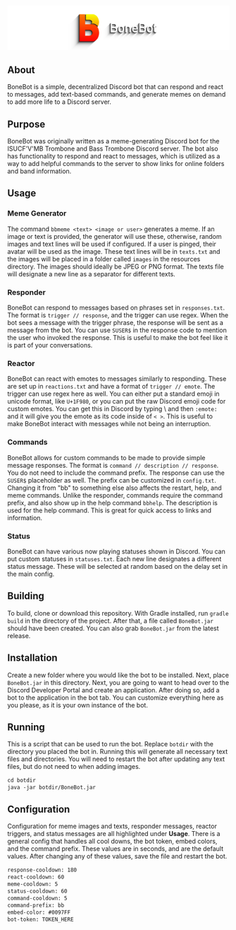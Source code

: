 ![Banner](Banner.png)

## About
BoneBot is a simple, decentralized Discord bot that can respond and react to messages, add text-based commands, and generate memes on demand to add more life to a Discord server.

## Purpose
BoneBot was originally written as a meme-generating Discord bot for the ISUCF'V'MB Trombone and Bass Trombone Discord server. The bot also has functionality to respond and react to messages, which is utilized as a way to add helpful commands to the server to show links for online folders and band information.

## Usage

### Meme Generator
The command `bbmeme <text> <image or user>` generates a meme. If an image or text is provided, the generator will use these, otherwise, random images and text lines will be used if configured. If a user is pinged, their avatar will be used as the image. These text lines will be in `texts.txt` and the images will be placed in a folder called `images` in the resources directory. The images should ideally be JPEG or PNG format. The texts file will designate a new line as a separator for different texts.

### Responder
BoneBot can respond to messages based on phrases set in `responses.txt`. The format is `trigger // response`, and the trigger can use regex. When the bot sees a message with the trigger phrase, the response will be sent as a message from the bot. You can use `SUSER$` in the response code to mention the user who invoked the response. This is useful to make the bot feel like it is part of your conversations.

### Reactor
BoneBot can react with emotes to messages similarly to responding. These are set up in `reactions.txt` and have a format of `trigger // emote`. The trigger can use regex here as well. You can either put a standard emoji in unicode format, like `U+1F980`, or you can put the raw Discord emoji code for custom emotes. You can get this in Discord by typing \ and then `:emote:` and it will give you the emote as its code inside of `< >`. This is useful to make BoneBot interact with messages while not being an interruption.

### Commands
BoneBot allows for custom commands to be made to provide simple message responses. The format is `command // description // response`. You do not need to include the command prefix. The response can use the `SUSER$` placeholder as well. The prefix can be customized in `config.txt`. Changing it from "bb" to something else also affects the restart, help, and meme commands. Unlike the responder, commands require the command prefix, and also show up in the help command `bbhelp`. The description is used for the help command. This is great for quick access to links and information.

### Status
BoneBot can have various now playing statuses shown in Discord. You can put custom statuses in `statuses.txt`. Each new line designates a different status message. These will be selected at random based on the delay set in the main config.

## Building
To build, clone or download this repository. With Gradle installed, run `gradle build` in the directory of the project. After that, a file called `BoneBot.jar` should have been created. You can also grab `BoneBot.jar` from the latest release.

## Installation
Create a new folder where you would like the bot to be installed. Next, place `BoneBot.jar` in this directory. Next, you are going to want to head over to the Discord Developer Portal and create an application. After doing so, add a bot to the application in the bot tab. You can customize everything here as you please, as it is your own instance of the bot.

## Running
This is a script that can be used to run the bot. Replace `botdir` with the directory you placed the bot in. Running this will generate all necessary text files and directories. You will need to restart the bot after updating any text files, but do not need to when adding images.
```
cd botdir
java -jar botdir/BoneBot.jar
```

## Configuration
Configuration for meme images and texts, responder messages, reactor triggers, and status messages are all highlighted under **Usage**. There is a general config that handles all cool downs, the bot token, embed colors, and the command prefix. These values are in seconds, and are the default values. After changing any of these values, save the file and restart the bot.
```
response-cooldown: 180
react-cooldown: 60
meme-cooldown: 5
status-cooldown: 60
command-cooldown: 5
command-prefix: bb
embed-color: #0097FF
bot-token: TOKEN_HERE
```